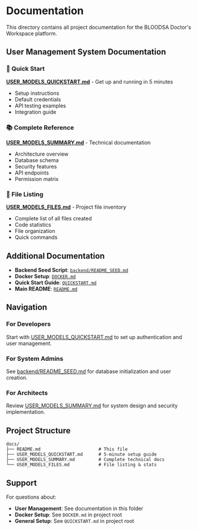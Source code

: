 # Documentation

This directory contains all project documentation for the BLOODSA Doctor's Workspace platform.

## User Management System Documentation

### 📖 Quick Start
**[USER_MODELS_QUICKSTART.md](./USER_MODELS_QUICKSTART.md)** - Get up and running in 5 minutes
- Setup instructions
- Default credentials
- API testing examples
- Integration guide

### 📚 Complete Reference
**[USER_MODELS_SUMMARY.md](./USER_MODELS_SUMMARY.md)** - Technical documentation
- Architecture overview
- Database schema
- Security features
- API endpoints
- Permission matrix

### 📁 File Listing
**[USER_MODELS_FILES.md](./USER_MODELS_FILES.md)** - Project file inventory
- Complete list of all files created
- Code statistics
- File organization
- Quick commands

## Additional Documentation

- **Backend Seed Script**: [`backend/README_SEED.md`](../backend/README_SEED.md)
- **Docker Setup**: [`DOCKER.md`](../DOCKER.md)
- **Quick Start Guide**: [`QUICKSTART.md`](../QUICKSTART.md)
- **Main README**: [`README.md`](../README.md)

## Navigation

### For Developers
Start with [USER_MODELS_QUICKSTART.md](./USER_MODELS_QUICKSTART.md) to set up authentication and user management.

### For System Admins
See [backend/README_SEED.md](../backend/README_SEED.md) for database initialization and user creation.

### For Architects
Review [USER_MODELS_SUMMARY.md](./USER_MODELS_SUMMARY.md) for system design and security implementation.

## Project Structure

```
docs/
├── README.md                      # This file
├── USER_MODELS_QUICKSTART.md      # 5-minute setup guide
├── USER_MODELS_SUMMARY.md         # Complete technical docs
└── USER_MODELS_FILES.md           # File listing & stats
```

## Support

For questions about:
- **User Management**: See documentation in this folder
- **Docker Setup**: See `DOCKER.md` in project root
- **General Setup**: See `QUICKSTART.md` in project root

